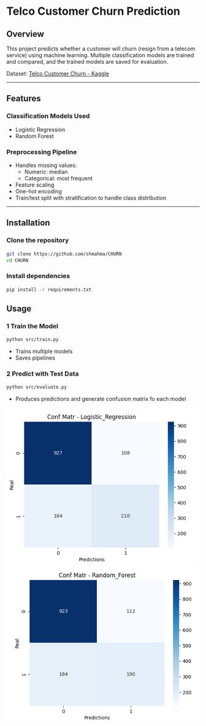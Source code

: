 # Telco Customer Churn Prediction

## Overview
This project predicts whether a customer will churn (resign from a telecom service) using machine learning. Multiple classification models are trained and compared, and the trained models are saved for evaluation.  

Dataset: [Telco Customer Churn - Kaggle](https://www.kaggle.com/datasets/blastchar/telco-customer-churn)


---

## Features

### Classification Models Used
- Logistic Regression
- Random Forest

### Preprocessing Pipeline
- Handles missing values:  
  - Numeric: median  
  - Categorical: most frequent
- Feature scaling
- One-hot encoding
- Train/test split with stratification to handle class distribution

---

## Installation

### Clone the repository
```bash
git clone https://github.com/shmahma/CHURN
cd CHURN
```

### Install dependencies
```bash
pip install -r requirements.txt
```


## Usage

### 1️ Train the Model
```bash
python src/train.py
```
- Trains multiple models
- Saves pipelines

### 2️ Predict with Test Data
```bash
python src/evaluate.py 
```
- Produces predictions and generate confusion matrix fo each model
  
![streamlit](images/LOG_REG.png)
![streamlit](images/Rand_Forest.png)


